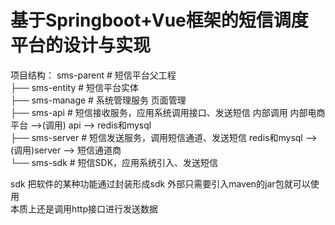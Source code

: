 # 基于Springboot+Vue框架的短信调度平台的设计与实现

项目结构：
sms-parent # 短信平台父工程</br>
├── sms-entity # 短信平台实体</br>
├── sms-manage # 系统管理服务 页面管理</br>
├── sms-api # 短信接收服务，应用系统调用接口、发送短信 内部调用 内部电商平台 -->(调用) api --> redis和mysql</br>
├── sms-server # 短信发送服务，调用短信通道、发送短信 redis和mysql --> (调用)server --> 短信通道商</br>
└── sms-sdk # 短信SDK，应用系统引入、发送短信</br>

sdk 把软件的某种功能通过封装形成sdk 外部只需要引入maven的jar包就可以使用</br>
本质上还是调用http接口进行发送数据